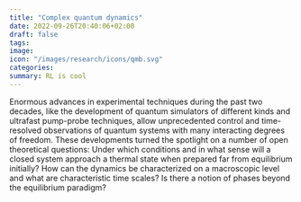 ```yaml
---
title: "Complex quantum dynamics"
date: 2022-09-26T20:40:06+02:00
draft: false
tags: 
image: 
icon: "/images/research/icons/qmb.svg"
categories: 
summary: RL is cool
---
```


Enormous advances in experimental techniques during the past two decades, like the development of quantum simulators of different kinds and ultrafast pump-probe techniques, allow unprecedented control and time-resolved observations of quantum systems with many interacting degrees of freedom. These developments turned the spotlight on a number of open theoretical questions: Under which conditions and in what sense will a closed system approach a thermal state when prepared far from equilibrium initially? How can the dynamics be characterized on a macroscopic level and what are characteristic time scales? Is there a notion of phases beyond the equilibrium paradigm?
